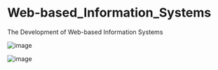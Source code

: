 # Web-based_Information_Systems
The Development of Web-based Information Systems

![image](https://github.com/user-attachments/assets/7eada726-cd82-4f45-9ab6-1a5b3c2c3122)

![image](https://github.com/user-attachments/assets/f215761e-019c-44da-94c8-8d7492f18be0)
